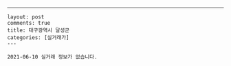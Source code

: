 ---
    layout: post
    comments: true
    title: 대구광역시 달성군
    categories: [실거래가]
    ---

    2021-06-10 실거래 정보가 없습니다.

    